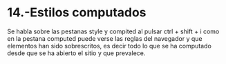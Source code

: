14.-Estilos computados
===

Se habla sobre las pestanas style y compited al pulsar ctrl + shift + i
como en la pestana computed puede verse las reglas del navegador y que elementos han sido sobrescritos, es decir todo lo que se ha computado desde que se ha abierto el sitio y que prevalece.